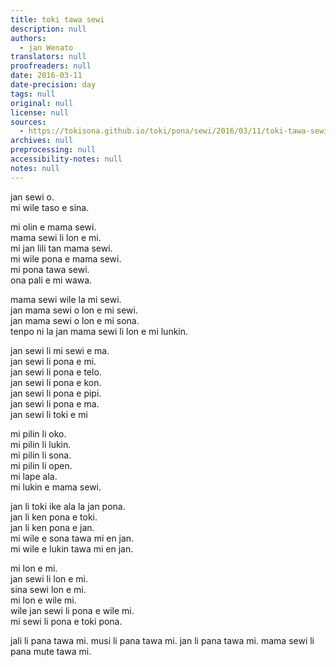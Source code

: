 ```yaml
---
title: toki tawa sewi
description: null
authors:
  - jan Wenato
translators: null
proofreaders: null
date: 2016-03-11
date-precision: day
tags: null
original: null
license: null
sources:
  - https://tokisona.github.io/toki/pona/sewi/2016/03/11/toki-tawa-sewi.html
archives: null
preprocessing: null
accessibility-notes: null
notes: null
---
```


jan sewi o.  \
mi wile taso e sina.

mi olin e mama sewi.  \
mama sewi li lon e mi.  \
mi jan lili tan mama sewi.  \
mi wile pona e mama sewi.  \
mi pona tawa sewi.  \
ona pali e mi wawa.

mama sewi wile la mi sewi.  \
jan mama sewi o lon e mi sewi.  \
jan mama sewi o lon e mi sona.  \
tenpo ni la jan mama sewi li lon e mi lunkin.

jan sewi li mi sewi e ma.  \
jan sewi li pona e mi.  \
jan sewi li pona e telo.  \
jan sewi li pona e kon.  \
jan sewi li pona e pipi.  \
jan sewi li pona e ma.  \
jan sewi li toki e mi

mi pilin li oko.  \
mi pilin li lukin.  \
mi pilin li sona.  \
mi pilin li open.  \
mi lape ala.  \
mi lukin e mama sewi.

jan li toki ike ala la jan pona.  \
jan li ken pona e toki.  \
jan li ken pona e jan.  \
mi wile e sona tawa mi en jan.  \
mi wile e lukin tawa mi en jan.

mi lon e mi.  \
jan sewi li lon e mi.  \
sina sewi lon e mi.  \
mi lon e wile mi.  \
wile jan sewi li pona e wile mi.  \
mi sewi li pona e toki pona.

jali li pana tawa mi. musi li pana tawa mi. jan li pana tawa mi. mama sewi li pana mute tawa mi.
